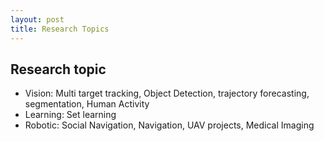 ```yaml
---
layout: post
title: Research Topics
---
```


## Research topic
- Vision: Multi target tracking, Object Detection, trajectory forecasting, segmentation, Human Activity
- Learning: Set learning
- Robotic: Social Navigation, Navigation, UAV projects, Medical Imaging
